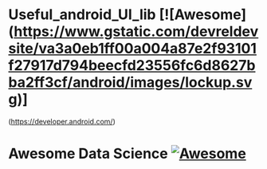 # Useful_android_UI_lib [![Awesome] (https://www.gstatic.com/devreldevsite/va3a0eb1ff00a004a87e2f93101f27917d794beecfd23556fc6d8627bba2ff3cf/android/images/lockup.svg)]
(https://developer.android.com/)

# Awesome Data Science [![Awesome](https://cdn.rawgit.com/sindresorhus/awesome/d7305f38d29fed78fa85652e3a63e154dd8e8829/media/badge.svg)](https://github.com/sindresorhus/awesome)
